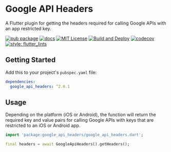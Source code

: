 # Google API Headers

A Flutter plugin for getting the headers required for calling Google APIs with an app restricted key.

[![pub package](https://img.shields.io/pub/v/google_api_headers.svg)](https://pub.dartlang.org/packages/google_api_headers)
[![docs](https://img.shields.io/badge/docs-latest-blue.svg)](https://pub.dev/documentation/google_api_headers/latest/)
[![MIT License](https://img.shields.io/github/license/zeshuaro/google_api_headers.svg)](https://github.com/zeshuaro/google_api_headers/blob/main/LICENSE)
[![Build and Deploy](https://github.com/zeshuaro/google_api_headers/workflows/GitHub%20Actions/badge.svg)](https://github.com/zeshuaro/google_api_headers/actions?query=workflow%3A%22GitHub+Actions%22)
[![codecov](https://codecov.io/gh/zeshuaro/google_api_headers/branch/main/graph/badge.svg?token=4IVF5MBLTS)](https://codecov.io/gh/zeshuaro/google_api_headers)
[![style: flutter_lints](https://img.shields.io/badge/style-flutter__lints-4BC0F5.svg)](https://pub.dev/packages/flutter_lints)

## Getting Started

Add this to your project's `pubspec.yaml` file:

```yml
dependencies:
  google_api_headers: ^2.0.1
```

## Usage

Depending on the platform (iOS or Android), the function will return the required key and value pairs for calling Google APIs with keys that are restricted to an iOS or Android app.

```dart
import 'package:google_api_headers/google_api_headers.dart';

final headers = await GoogleApiHeaders().getHeaders();
```

